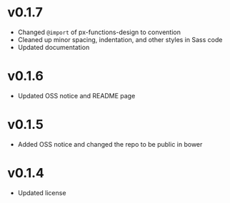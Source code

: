 v0.1.7
==============================
* Changed `@import` of px-functions-design to convention
* Cleaned up minor spacing, indentation, and other styles in Sass code
* Updated documentation

v0.1.6
==============================
* Updated OSS notice and README page

v0.1.5
==============================
* Added OSS notice and changed the repo to be public in bower

v0.1.4
========================
* Updated license
